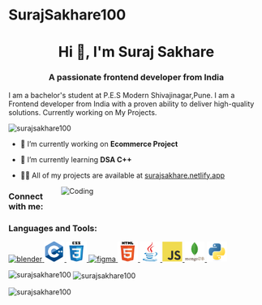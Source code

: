 # SurajSakhare100
<h1 align="center">Hi 👋, I'm Suraj Sakhare</h1>
<h3 align="center">A passionate frontend developer from India</h3>

I am a bachelor's student at P.E.S Modern Shivajinagar,Pune. I am a Frontend developer from India with a proven ability to deliver high-quality solutions. Currently working on My Projects.

<p align="left"> <img src="https://komarev.com/ghpvc/?username=surajsakhare100&label=Profile%20views&color=0e75b6&style=flat" alt="surajsakhare100" /> </p>

- 🔭 I’m currently working on **Ecommerce Project**

- 🌱 I’m currently learning **DSA C++**

- 👨‍💻 All of my projects are available at [surajsakhare.netlify.app](surajsakhare.netlify.app)

<img align="right" alt="Coding" width="400" src="https://cdn.dribbble.com/users/116207...">

<h3 align="left">Connect with me:</h3>
<p align="left">
</p>

<h3 align="left">Languages and Tools:</h3>
<p align="left"> <a href="https://www.blender.org/" target="_blank" rel="noreferrer"> <img src="https://download.blender.org/branding/community/blender_community_badge_white.svg" alt="blender" width="40" height="40"/> </a> <a href="https://www.w3schools.com/cpp/" target="_blank" rel="noreferrer"> <img src="https://raw.githubusercontent.com/devicons/devicon/master/icons/cplusplus/cplusplus-original.svg" alt="cplusplus" width="40" height="40"/> </a> <a href="https://www.w3schools.com/css/" target="_blank" rel="noreferrer"> <img src="https://raw.githubusercontent.com/devicons/devicon/master/icons/css3/css3-original-wordmark.svg" alt="css3" width="40" height="40"/> </a> <a href="https://www.figma.com/" target="_blank" rel="noreferrer"> <img src="https://www.vectorlogo.zone/logos/figma/figma-icon.svg" alt="figma" width="40" height="40"/> </a> <a href="https://www.w3.org/html/" target="_blank" rel="noreferrer"> <img src="https://raw.githubusercontent.com/devicons/devicon/master/icons/html5/html5-original-wordmark.svg" alt="html5" width="40" height="40"/> </a> <a href="https://www.java.com" target="_blank" rel="noreferrer"> <img src="https://raw.githubusercontent.com/devicons/devicon/master/icons/java/java-original.svg" alt="java" width="40" height="40"/> </a> <a href="https://developer.mozilla.org/en-US/docs/Web/JavaScript" target="_blank" rel="noreferrer"> <img src="https://raw.githubusercontent.com/devicons/devicon/master/icons/javascript/javascript-original.svg" alt="javascript" width="40" height="40"/> </a> <a href="https://www.mongodb.com/" target="_blank" rel="noreferrer"> <img src="https://raw.githubusercontent.com/devicons/devicon/master/icons/mongodb/mongodb-original-wordmark.svg" alt="mongodb" width="40" height="40"/> </a> <a href="https://www.python.org" target="_blank" rel="noreferrer"> <img src="https://raw.githubusercontent.com/devicons/devicon/master/icons/python/python-original.svg" alt="python" width="40" height="40"/> </a> </p>

<p><img align="left" src="https://github-readme-stats.vercel.app/api/top-langs?username=surajsakhare100&show_icons=true&locale=en&layout=compact" alt="surajsakhare100" /></p>

<p>&nbsp;<img align="center" src="https://github-readme-stats.vercel.app/api?username=surajsakhare100&show_icons=true&locale=en" alt="surajsakhare100" /></p>

<p><img align="center" src="https://github-readme-streak-stats.herokuapp.com/?user=surajsakhare100&" alt="surajsakhare100" /></p>
